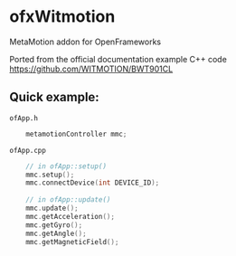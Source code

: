 # ofxWitmotion

MetaMotion addon for OpenFrameworks

Ported from the official documentation example C++ code 
https://github.com/WITMOTION/BWT901CL


## Quick example: 

`ofApp.h`

```cpp    
    metamotionController mmc;
```

`ofApp.cpp `

```cpp
    // in ofApp::setup()
    mmc.setup();
    mmc.connectDevice(int DEVICE_ID);
    
    // in ofApp::update()
    mmc.update();
    mmc.getAcceleration();
    mmc.getGyro();
    mmc.getAngle();
    mmc.getMagneticField();
```
